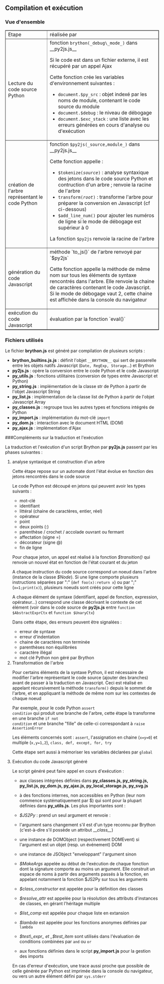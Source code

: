 Compilation et exécution
------------------------

### Vue d'ensemble

<table border=1 cellpadding =5>
<tr><td>Etape</td><td>réalisée par</td></tr>
<tr>
<td>Lecture du code source Python</td>
<td>fonction <code>brython(_debug\_mode_)</code> dans __py2js.js__

Si le code est dans un fichier externe, il est récupéré par un appel Ajax

  Cette fonction crée les variables d'environnement suivantes :
- `document.$py_src` : objet indexé par les noms de module, contenant le code source du module
- `document.$debug` : le niveau de débogage
- `document.$exc_stack` : une liste avec les erreurs générées en cours d'analyse ou d'exécution

</td>
</tr>

<tr>
<td>
création de l'arbre représentant le code Python
</td>
<td>
fonction <code>$py2js(_source,module_)</code> dans __py2js.js__

Cette fonction appelle :

- <code>$tokenize(_source_)</code> : analyse syntaxique des jetons dans le code source Python et contruction d'un arbre ;
 renvoie la racine de l'arbre
- <code>transform(_root_)</code> : transforme l'arbre pour préparer la conversion en Javascript (cf ci-dessous)
- `$add_line_num()` pour ajouter les numéros de ligne si le mode de débogage est supérieur à 0

La fonction `$py2js` renvoie la racine de l'arbre
</td>
</tr>

<tr>
<td>génération du code Javascript</td>
<td>méthode `to_js()` de l'arbre renvoyé par `$py2js`

Cette fonction appelle la méthode de même nom sur tous les éléments de syntaxe rencontrés dans l'arbre. Elle renvoie la chaine de caractères contenant le code Javascript. Si le mode de débogage vaut 2, cette chaine est affichée dans la console du navigateur
</td>
</tr>

<tr>
    
<td>
exécution du code Javascript
</td>
<td>
évaluation par la fonction `eval()`
</td>
</tr>

</table>

### Fichiers utilisés

Le fichier __brython.js__ est généré par compilation de plusieurs scripts :

- __brython\_builtins.js.js__ : définit l'objet `__BRYTHON__` qui sert de passerelle entre les objets natifs Javascript (`Date, RegExp, Storage`...) et Brython
- __py2js.js__ : opère la conversion entre le code Python et le code Javascript
- __py\_utils.js__ : fonctions utilitaires (conversion de types entre Javascript et Python)
- __py\_string.js__ : implémentation de la classe str de Python à partir de l'objet Javascript String
- __py\_list.js__ : implémentation de la classe list de Python à partir de l'objet Javascript Array
- __py\_classes.js__ : regroupe tous les autres types et fonctions intégrés de Python
- __py\_import.js__ : implémentation du mot-clé `import`
- __py\_dom.js__ : interaction avec le document HTML (DOM)
- __py\_ajax.js__ : implémentation d'Ajax

###Compléments sur la traduction et l'exécution

La traduction et l'exécution d'un script Brython par __py2js.js__ passent par les phases suivantes :
<ol>
<li>analyse syntaxique et construction d'un arbre

Cette étape repose sur un automate dont l'état évolue en fonction des jetons rencontrés dans le code source

Le code Python est découpé en jetons qui peuvent avoir les types suivants : 
- mot-clé
- identifiant
- littéral (chaine de caractères, entier, réel)
- opérateur
- point
- deux points (:)
- parenthèse / crochet / accolade ouvrant ou fermant
- affectation (signe =)
- décorateur (signe @)
- fin de ligne

Pour chaque jeton, un appel est réalisé à la fonction _$transition()_ qui renvoie un nouvel état en fonction de l'état courant et du jeton

A chaque instruction du code source correspond un noeud dans l'arbre (instance de la classe _$Node_). Si une ligne comporte plusieurs instructions séparées par ":" (`def foo(x):return x`) ou par ";" (`x=1;print(x)`), plusieurs noeuds sont créés pour cette ligne

A chaque élément de syntaxe (identifiant, appel de fonction, expression, opérateur...) correspond une classe décrivant le contexte de cet élément (voir dans le code source de __py2js.js__ entre `function $AbstractExprCtx` et `function $UnaryCtx`)

Dans cette étape, des erreurs peuvent être signalées : 
- erreur de syntaxe
- erreur d'indentation
- chaine de caractères non terminée
- parenthèses non équilibrées
- caractère illégal
- mot clé Python non géré par Brython

<li>Transformation de l'arbre

Pour certains éléments de la syntaxe Python, il est nécessaire de modifier l'arbre représentant le code source (ajouter des branches) avant de passer à la traduction en Javascript. Ceci est réalisé en appelant récursivement la méthode `transform()` depuis le sommet de l'arbre, et en appliquant la méthode de même nom sur les contextes de chaque noeud

Par exemple, pour le code Python <code>assert _condition_</code> qui produit une branche de l'arbre, cette étape la transforme en une branche <code>if not _condition_</code> et une branche "fille" de celle-ci correspondant à `raise AssertionError`

Les éléments concernés sont : `assert`, l'assignation en chaine (`x=y=0`) et multiple (`x,y=1,2`), `class, def, except, for, try`

Cette étape sert aussi à mémoriser les variables déclarées par `global`

<li> Exécution du code Javascript généré

Le script généré peut faire appel en cours d'exécution :

- aux classes intégrées définies dans __py\_classes.js, py\_string.js, py\_list.js, py\_dom.js, py\_ajax.js, py\_local\_storage.js, py\_svg.js__

- à des fonctions internes, non accessibles en Python (leur nom commence systématiquement par $) qui sont pour la plupart définies dans  __py\_utils.js__. Les plus importantes sont :

 - _$JS2Py_ : prend un seul argument et renvoie :
  - l'argument sans changement s'il est d'un type reconnu par Brython (c'est-à-dire s'il possède un attribut \_\__class\_\__)
  - une instance de DOMObject (respectivement DOMEvent) si l'argument est un objet (resp. un événement) DOM
  - une instance de JSObject "enveloppant" l'argument sinon
 - _$MakeArgs_ appelée au début de l'exécution de chaque fonction dont la signature comporte au moins un argument. Elle construit un espace de noms à partir des arguments passés à la fonction, en appelant notamment la fonction $JS2Py sur tous les arguments
 - _$class\_constructor_ est appelée pour la définition des classes
 - _$resolve\_attr_ est appelée pour la résolution des attributs d'instances de classes, en gérant l'héritage multiple
 - _$list\_comp_ est appelée pour chaque liste en extansion
 - _$lambda_ est appelée pour les fonctions anonymes définies par `lambda`
 - _$test\_expr_ et _$test\_item_ sont utilisés dans l'évaluation de conditions combinées par `and` ou `or`

- aux fonctions définies dans le script __py\_import.js__ pour la gestion des imports

En cas d'erreur d'exécution, une trace aussi proche que possible de celle générée par Python est imprimée dans la console du navigateur, ou vers un autre élément défini par `sys.stderr`

</ol>
